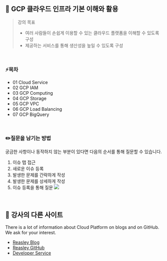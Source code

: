 ## 🐳 GCP 클라우드 인프라 기본 이해와 활용

> 강의 목표<br>
> - 여러 사람들이 손쉽게 이용할 수 있는 클라우드 플랫폼을 이해할 수 있도록 구성
> - 제공하는 서비스를 통해 생산성을 높일 수 있도록 구성

<br />

### ⚡목차
- 01 Cloud Service
- 02 GCP IAM
- 03 GCP Computing
- 04 GCP Storage
- 05 GCP VPC
- 06 GCP Load Balancing
- 07 GCP BigQuery

<br />

### ✏️질문을 남기는 방법
궁금한 사항이나 동작하지 않는 부분이 있다면 다음의 순서를 통해 질문할 수 있습니다.
1. 이슈 탭 접근
2. 새로운 이슈 등록
3. 발생한 문제를 간략하게 작성
4. 발생한 문제를 상세하게 작성
5. 이슈 등록을 통해 질문
<kbd><img src="https://user-images.githubusercontent.com/33018600/144709645-8dae48cd-9906-4aa6-a6cd-25c421243be2.png"></kbd>

<br />

## 🌊 강사의 다른 사이트
There is a lot of information about Cloud Platform on blogs and on GitHub.    
We ask for your interest.

* [Reasley Blog](https://reasley.com)
* [Reasley GitHub](https://github.com/reasley-com)
* [Developer Service](https://calcs.kr)


ㅤ
